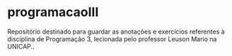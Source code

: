 # programacaoIII
Repositório destinado para guardar as anotações e exercícios referentes à disciplina de Programação 3, lecionada pelo professor Leuson Mario na UNICAP..
